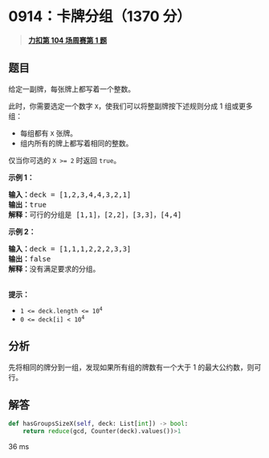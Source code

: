 # 0914：卡牌分组（1370 分）


> <u>**[力扣第 104 场周赛第 1 题](https://leetcode.cn/problems/x-of-a-kind-in-a-deck-of-cards/)**</u>

## 题目

<p>给定一副牌，每张牌上都写着一个整数。</p>

<p>此时，你需要选定一个数字 <code>X</code>，使我们可以将整副牌按下述规则分成 1 组或更多组：</p>

<ul>
<li>每组都有 <code>X</code> 张牌。</li>
<li>组内所有的牌上都写着相同的整数。</li>
</ul>

<p>仅当你可选的 <code>X &gt;= 2</code> 时返回 <code>true</code>。</p>



<p><strong>示例 1：</strong></p>

<pre>
<strong>输入：</strong>deck = [1,2,3,4,4,3,2,1]
<strong>输出：</strong>true
<strong>解释：</strong>可行的分组是 [1,1]，[2,2]，[3,3]，[4,4]
</pre>

<p><strong>示例 2：</strong></p>

<pre>
<strong>输入：</strong>deck = [1,1,1,2,2,2,3,3]
<strong>输出：</strong>false
<strong>解释：</strong>没有满足要求的分组。
</pre>

<p><br />
<strong>提示：</strong></p>

<ul>
<li><code>1 &lt;= deck.length &lt;= 10<sup>4</sup></code></li>
<li><code>0 &lt;= deck[i] &lt; 10<sup>4</sup></code></li>
</ul>




## 分析

先将相同的牌分到一组，发现如果所有组的牌数有一个大于 1 的最大公约数，则可行。

## 解答

```python
def hasGroupsSizeX(self, deck: List[int]) -> bool:
    return reduce(gcd, Counter(deck).values())>1
```
36 ms

